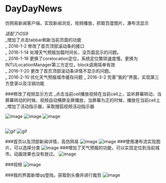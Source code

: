 # DayDayNews
仿网易新闻客户端，实现新闻浏览，视频播放，抓取百度图片，瀑布流显示

_适配了iOS9_<br />
_增加了点击tabbar刷新当前页面的功能<br />
_ 2016-1-2 修改了首页顶部滚动条的接口 <br />
_ 2016-1-14 处理天气预报加载时间长，没页面显示的问题。<br />
_ 2016-1-19 更换了corelocation定位，系统定位繁琐速度慢。更换为INTULocationManager第三方定位，block调用简单有效<br />
_ 2016-1-20 更改了首页顶部滚动条详情不显示的问题。<br />
_ 2016-2-10 优化天气预报城市缓存问题
_ 2016-3-2  完善”我的“界面，实现第三方登录以及注销功能


###修改了视频显示方式
_点击当前cell播放视频在当前cell上，监听屏幕转动，当屏幕转动的时候，视频自动横屏全屏播放，当屏幕为正的时候，播放在当前cell上<br />
_增加了活动指示器，采取搜狐视频活动指示器

![image](https://raw.githubusercontent.com/gaoyuhang/DayDayNews/master/photo/加载.png)
![image](https://raw.githubusercontent.com/gaoyuhang/DayDayNews/master/photo/播放.png)
![image](https://raw.githubusercontent.com/gaoyuhang/DayDayNews/master/photo/横屏.png)
_<br />_<br />

![gif](https://raw.githubusercontent.com/gaoyuhang/DayDayNews/master/photo/111.gif)
![gif](https://raw.githubusercontent.com/gaoyuhang/DayDayNews/master/photo/222.gif)

###首页以及顶部新闻详情，高仿网易
![image](https://raw.githubusercontent.com/gaoyuhang/DayDayNews/master/photo/main.png)
![image](https://raw.githubusercontent.com/gaoyuhang/DayDayNews/master/photo/detail.png)
###使用瀑布流实现图片，可以选择分类
![image](https://raw.githubusercontent.com/gaoyuhang/DayDayNews/master/photo/photo.png)
###增加了天气预报的功能，可以实现定位到当前城市。动画效果也没有放过。
![image](https://raw.githubusercontent.com/gaoyuhang/DayDayNews/master/photo/weather.PNG)

###视频
![image](https://raw.githubusercontent.com/gaoyuhang/DayDayNews/master/photo/video.png)


###我的界面新增qq登陆，获取到头像并进行裁剪
![image](https://raw.githubusercontent.com/gaoyuhang/DayDayNews/master/photo/setting.png)






